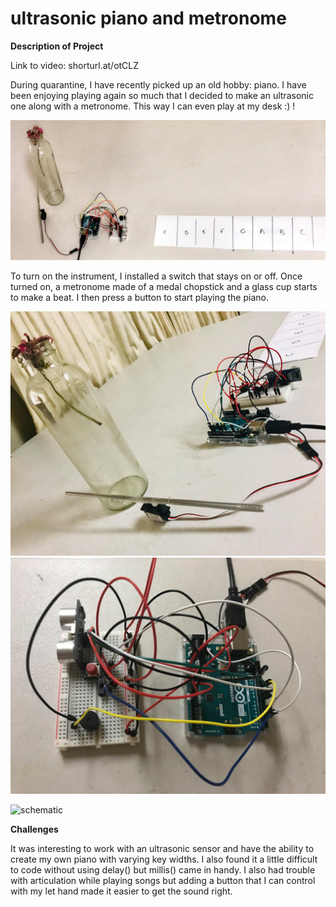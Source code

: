 # ultrasonic piano and metronome 

**Description of Project**

Link to video: shorturl.at/otCLZ

During quarantine, I have recently picked up an old hobby: piano. I have been enjoying playing again so much that I decided to make an ultrasonic one along with a metronome. This way I can even play at my desk :) !

![photo of instrument](/27July_MusicalInstrument/fullview.jpg)

To turn on the instrument, I installed a switch that stays on or off. Once turned on, a metronome made of a medal chopstick and a glass cup starts to make a beat. I then press a button to start playing the piano.  

![closeup of electronics](/27July_MusicalInstrument/closeup2.jpg)
![closeup of electronics](/27July_MusicalInstrument/closeup3.jpg)

![schematic](/27July_MusicalInstrument/sky.png)

**Challenges**

It was interesting to work with an ultrasonic sensor and have the ability to create my own piano with varying key widths. I also found it a little difficult to code without using delay() but millis() came in handy. I also had trouble with articulation while playing songs but adding a button that I can control with my let hand made it easier to get the sound right. 



